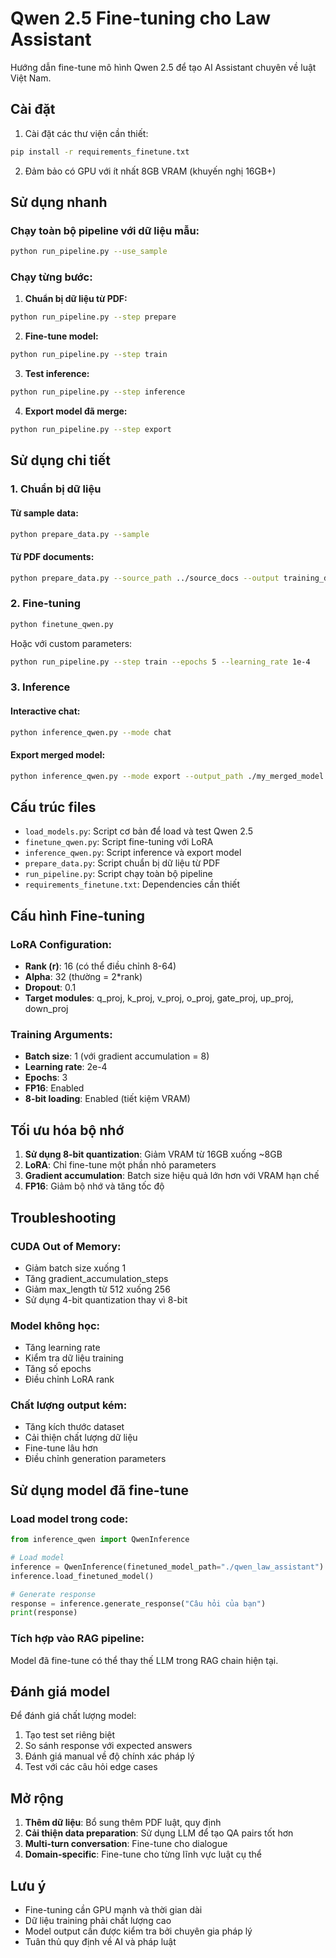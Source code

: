 # Qwen 2.5 Fine-tuning cho Law Assistant

Hướng dẫn fine-tune mô hình Qwen 2.5 để tạo AI Assistant chuyên về luật Việt Nam.

## Cài đặt

1. Cài đặt các thư viện cần thiết:
```bash
pip install -r requirements_finetune.txt
```

2. Đảm bảo có GPU với ít nhất 8GB VRAM (khuyến nghị 16GB+)

## Sử dụng nhanh

### Chạy toàn bộ pipeline với dữ liệu mẫu:
```bash
python run_pipeline.py --use_sample
```

### Chạy từng bước:

1. **Chuẩn bị dữ liệu từ PDF:**
```bash
python run_pipeline.py --step prepare
```
    
2. **Fine-tune model:**
```bash
python run_pipeline.py --step train
```

3. **Test inference:**
```bash
python run_pipeline.py --step inference
```

4. **Export model đã merge:**
```bash
python run_pipeline.py --step export
```

## Sử dụng chi tiết

### 1. Chuẩn bị dữ liệu

#### Từ sample data:
```bash
python prepare_data.py --sample
```

#### Từ PDF documents:
```bash
python prepare_data.py --source_path ../source_docs --output training_data.json
```

### 2. Fine-tuning

```bash
python finetune_qwen.py
```

Hoặc với custom parameters:
```bash
python run_pipeline.py --step train --epochs 5 --learning_rate 1e-4
```

### 3. Inference

#### Interactive chat:
```bash
python inference_qwen.py --mode chat
```

#### Export merged model:
```bash
python inference_qwen.py --mode export --output_path ./my_merged_model
```

## Cấu trúc files

- `load_models.py`: Script cơ bản để load và test Qwen 2.5
- `finetune_qwen.py`: Script fine-tuning với LoRA
- `inference_qwen.py`: Script inference và export model
- `prepare_data.py`: Script chuẩn bị dữ liệu từ PDF
- `run_pipeline.py`: Script chạy toàn bộ pipeline
- `requirements_finetune.txt`: Dependencies cần thiết

## Cấu hình Fine-tuning

### LoRA Configuration:
- **Rank (r)**: 16 (có thể điều chỉnh 8-64)
- **Alpha**: 32 (thường = 2*rank)
- **Dropout**: 0.1
- **Target modules**: q_proj, k_proj, v_proj, o_proj, gate_proj, up_proj, down_proj

### Training Arguments:
- **Batch size**: 1 (với gradient accumulation = 8)
- **Learning rate**: 2e-4
- **Epochs**: 3
- **FP16**: Enabled
- **8-bit loading**: Enabled (tiết kiệm VRAM)

## Tối ưu hóa bộ nhớ

1. **Sử dụng 8-bit quantization**: Giảm VRAM từ 16GB xuống ~8GB
2. **LoRA**: Chỉ fine-tune một phần nhỏ parameters
3. **Gradient accumulation**: Batch size hiệu quả lớn hơn với VRAM hạn chế
4. **FP16**: Giảm bộ nhớ và tăng tốc độ

## Troubleshooting

### CUDA Out of Memory:
- Giảm batch size xuống 1
- Tăng gradient_accumulation_steps
- Giảm max_length từ 512 xuống 256
- Sử dụng 4-bit quantization thay vì 8-bit

### Model không học:
- Tăng learning rate
- Kiểm tra dữ liệu training
- Tăng số epochs
- Điều chỉnh LoRA rank

### Chất lượng output kém:
- Tăng kích thước dataset
- Cải thiện chất lượng dữ liệu
- Fine-tune lâu hơn
- Điều chỉnh generation parameters

## Sử dụng model đã fine-tune

### Load model trong code:
```python
from inference_qwen import QwenInference

# Load model
inference = QwenInference(finetuned_model_path="./qwen_law_assistant")
inference.load_finetuned_model()

# Generate response
response = inference.generate_response("Câu hỏi của bạn")
print(response)
```

### Tích hợp vào RAG pipeline:
Model đã fine-tune có thể thay thế LLM trong RAG chain hiện tại.

## Đánh giá model

Để đánh giá chất lượng model:
1. Tạo test set riêng biệt
2. So sánh response với expected answers
3. Đánh giá manual về độ chính xác pháp lý
4. Test với các câu hỏi edge cases

## Mở rộng

1. **Thêm dữ liệu**: Bổ sung thêm PDF luật, quy định
2. **Cải thiện data preparation**: Sử dụng LLM để tạo QA pairs tốt hơn
3. **Multi-turn conversation**: Fine-tune cho dialogue
4. **Domain-specific**: Fine-tune cho từng lĩnh vực luật cụ thể

## Lưu ý

- Fine-tuning cần GPU mạnh và thời gian dài
- Dữ liệu training phải chất lượng cao
- Model output cần được kiểm tra bởi chuyên gia pháp lý
- Tuân thủ quy định về AI và pháp luật
